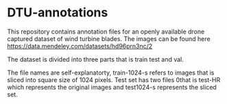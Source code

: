# DTU-annotations
This repository contains annotation files for an openly available drone captured dataset of wind turbine blades. The images can be found here https://data.mendeley.com/datasets/hd96prn3nc/2


The dataset is divided into three parts  that is train test and val.

The file names are self-explanatorty, train-1024-s refers to images that is sliced into square size of 1024 pixels. Test set has two files 0that is test-HR which represents the original images and test1024-s represents the sliced set.
